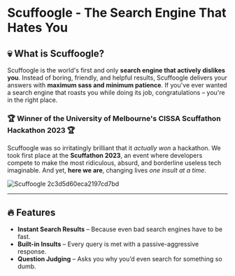 # Scuffoogle - The Search Engine That Hates You

## 💀 What is Scuffoogle?
Scuffoogle is the world's first and only **search engine that actively dislikes you**. Instead of boring, friendly, and helpful results, Scuffoogle delivers your answers with **maximum sass and minimum patience**. If you've ever wanted a search engine that roasts you while doing its job, congratulations – you're in the right place.

### 🏆 Winner of the University of Melbourne's CISSA **Scuffathon Hackathon 2023** 🏆
Scuffoogle was so irritatingly brilliant that it *actually won* a hackathon. We took first place at the **Scuffathon 2023**, an event where developers compete to make the most ridiculous, absurd, and borderline useless tech imaginable. And yet, **here we are**, changing lives *one insult at a time*.

![Scuffoogle 2c3d5d60eca2197cd7bd](https://github.com/user-attachments/assets/10b2a0ff-83e4-40e7-bb60-b28be6225d0e)

---

## 🔥 Features
- **Instant Search Results** – Because even bad search engines have to be fast.
- **Built-in Insults** – Every query is met with a passive-aggressive response.
- **Question Judging** – Asks you why you’d even search for something so dumb.
